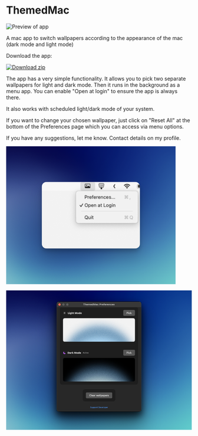 # ThemedMac

![Preview of app](ThemedMacDemo.gif)

A mac app to switch wallpapers according to the appearance of the mac (dark mode and light mode)

Download the app: 
<!-- BEGIN LATEST DOWNLOAD BUTTON -->
[![Download zip](https://custom-icon-badges.demolab.com/badge/-Download-blue?style=for-the-badge&logo=download&logoColor=white "Download zip")](https://github.com/surajcdry/ThemedMac/raw/refs/heads/main/ThemedMac.zip)
<!-- END LATEST DOWNLOAD BUTTON -->

The app has a very simple functionality. It allows you to pick two separate wallpapers for light and dark mode. Then it runs in the background as a menu app. You can enable "Open at login" to ensure the app is always there. 

It also works with scheduled light/dark mode of your system.

If you want to change your chosen wallpaper, just click on "Reset All" at the bottom of the Preferences page which you can access via menu options.

If you have any suggestions, let me know. Contact details on my profile.

![Preview of menu app](menu_app.png)

![Preview of Preferences](preferences.png)
